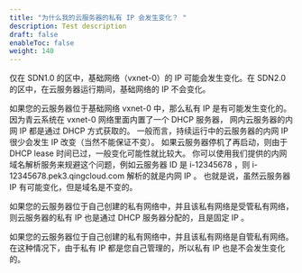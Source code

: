```yaml
---
title: "为什么我的云服务器的私有 IP 会发生变化？ "
description: Test description
draft: false
enableToc: false
weight: 140
---
```


仅在 SDN1.0 的区中，基础网络（vxnet-0）的 IP 可能会发生变化。在 SDN2.0 的区中，在云服务器运行期间，基础网络的 IP 不会变化。

如果您的云服务器位于基础网络 vxnet-0 中，那么私有 IP 是有可能发生变化的。 因为青云系统在 vxnet-0 网络里面内置了一个 DHCP 服务器， 网内云服务器的内网 IP 都是通过 DHCP 方式获取的。 一般而言，持续运行中的云服务器的内网 IP 很少会发生 IP 改变（当然不能保证不变）。 如果云服务器停机了再启动，则由于 DHCP lease 时间已过，一般变化可能性就比较大。 你可以使用我们提供的内网域名解析服务来规避这个问题，例如云服务器 ID 是 i-12345678 ，则 i-12345678.pek3.qingcloud.com 解析的就是内网 IP 。 也就是说，虽然云服务器 IP 有可能变化，但是域名是不变的。

如果您的云服务器位于自己创建的私有网络中，并且该私有网络是受管私有网络， 则云服务器的私有 IP 也是通过 DHCP 服务器分配的，且是固定 IP 。

如果您的云服务器位于自己创建的私有网络中，并且该私有网络是自管私有网络。 在这种情况下，由于私有 IP 都是您自己管理的，所以私有 IP 也是不会发生变化的。
